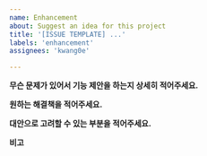 ```yaml
---
name: Enhancement
about: Suggest an idea for this project
title: '[ISSUE TEMPLATE] ...'
labels: 'enhancement'
assignees: 'kwang0e'

---
```


**무슨 문제가 있어서 기능 제안을 하는지 상세히 적어주세요.**


**원하는 해결책을 적어주세요.**


**대안으로 고려할 수 있는 부분을 적어주세요.**


**비고**

